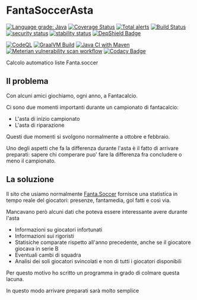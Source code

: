 # FantaSoccerAsta

[![Language grade: Java](https://img.shields.io/lgtm/grade/java/g/matteobaccan/FantaSoccerAsta.svg?logo=lgtm\&logoWidth=18)](https://lgtm.com/projects/g/matteobaccan/FantaSoccerAsta/context:java)
[![Coverage Status](https://coveralls.io/repos/github/matteobaccan/FantaSoccerAsta/badge.svg?branch=master)](https://coveralls.io/github/matteobaccan/FantaSoccerAsta?branch=master)
[![Total alerts](https://img.shields.io/lgtm/alerts/g/matteobaccan/FantaSoccerAsta.svg?logo=lgtm\&logoWidth=18)](https://lgtm.com/projects/g/matteobaccan/FantaSoccerAsta/alerts/)
[![Build Status](https://travis-ci.org/matteobaccan/FantaSoccerAsta.svg?branch=master)](https://travis-ci.org/matteobaccan/FantaSoccerAsta)
[![security status](https://www.meterian.io/badge/gh/matteobaccan/FantaSoccerAsta/security)](https://www.meterian.io/report/gh/matteobaccan/FantaSoccerAsta)
[![stability status](https://www.meterian.io/badge/gh/matteobaccan/FantaSoccerAsta/stability)](https://www.meterian.io/report/gh/matteobaccan/FantaSoccerAsta)
[![DepShield Badge](https://depshield.sonatype.org/badges/matteobaccan/FantaSoccerAsta/depshield.svg)](https://depshield.github.io)

[![CodeQL](https://github.com/matteobaccan/FantaSoccerAsta/actions/workflows/codeql-analysis.yml/badge.svg)](https://github.com/matteobaccan/FantaSoccerAsta/actions/workflows/codeql-analysis.yml)
[![GraalVM Build](https://github.com/matteobaccan/FantaSoccerAsta/actions/workflows/graalvm.yml/badge.svg)](https://github.com/matteobaccan/FantaSoccerAsta/actions/workflows/graalvm.yml)
[![Java CI with Maven](https://github.com/matteobaccan/FantaSoccerAsta/actions/workflows/maven.yml/badge.svg)](https://github.com/matteobaccan/FantaSoccerAsta/actions/workflows/maven.yml)
[![Meterian vulnerability scan workflow](https://github.com/matteobaccan/FantaSoccerAsta/actions/workflows/meterian.yml/badge.svg)](https://github.com/matteobaccan/FantaSoccerAsta/actions/workflows/meterian.yml)
[![Codacy Badge](https://app.codacy.com/project/badge/Grade/7c58d3a8b687463c90f050a758afea62)](https://www.codacy.com/gh/matteobaccan/FantaSoccerAsta/dashboard?utm_source=github.com&amp;utm_medium=referral&amp;utm_content=matteobaccan/FantaSoccerAsta&amp;utm_campaign=Badge_Grade)

Calcolo automatico liste Fanta.soccer

## Il problema

Con alcuni amici giochiamo, ogni anno, a Fantacalcio.

Ci sono due momenti importanti durante un campionato di fantacalcio:

*   L'asta di inizio campionato
*   L'asta di riparazione

Questi due momenti si svolgono normalmente a ottobre e febbraio.

Uno degli aspetti che fa la differenza durante l'asta è il fatto di arrivare preparati: sapere chi comperare puo' fare la differenza fra concludere o meno il campionato.

## La soluzione

Il sito che usiamo normalmente [Fanta.Soccer](https://www.fanta.soccer) fornisce una statistica in tempo reale del giocatori: presenze, fantamedia, gol fatti e così via.

Mancavano però alcuni dati che poteva essere interessante avere durante l'asta

*   Informazioni su giocatori infortunati
*   Informazioni sui rigoristi
*   Statisiche comparate rispetto all'anno precedente, anche se il giocatore giocava in serie B
*   Eventuali cambi di squadra
*   Analisi dei soli giocatori svincolati e non di tutti i giocatori disponibili

Per questo motivo ho scritto un programma in grado di colmare questa lacuna.

In questo modo arrivare preparati sarà molto semplice
